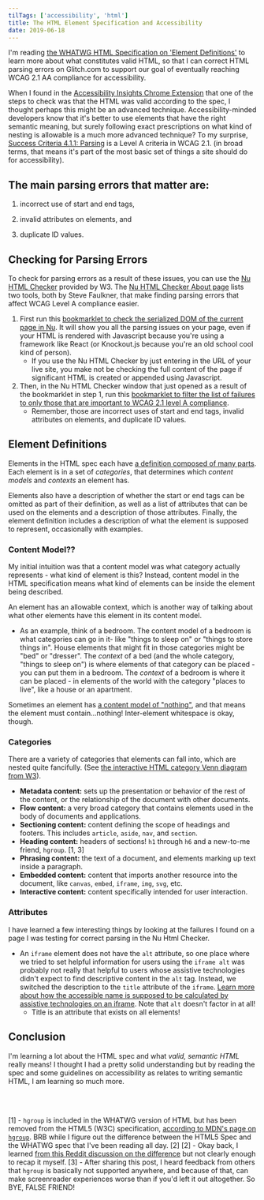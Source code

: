 ```yaml
---
tilTags: ['accessibility', 'html']
title: The HTML Element Specification and Accessibility
date: 2019-06-18
---
```


I'm reading [the WHATWG HTML Specification on 'Element Definitions'](https://html.spec.whatwg.org/multipage/dom.html#element-definitions) to learn more about what constitutes valid HTML, so that I can correct HTML parsing errors on Glitch.com to support our goal of eventually reaching WCAG 2.1 AA compliance for accessibility. 

When I found in the [Accessibility Insights Chrome Extension](https://accessibilityinsights.io/) that one of the steps to check was that the HTML was valid according to the spec, I thought perhaps this might be an advanced technique. Accessibility-minded developers know that it's better to use elements that have the right semantic meaning, but surely following exact prescriptions on what kind of nesting is allowable is a much more advanced technique? To my surprise, [Success Criteria 4.1.1: Parsing](https://www.w3.org/WAI/WCAG21/Understanding/parsing.html) is a Level A criteria in WCAG 2.1. (in broad terms, that means it's part of the most basic set of things a site should do for accessibility). 

## The main parsing errors that matter are:

1. incorrect use of start and end tags, 

2. invalid attributes on elements, and 

3. duplicate ID values.


## Checking for Parsing Errors 
To check for parsing errors as a result of these issues, you can use the [Nu HTML Checker](https://validator.w3.org/nu/) provided by W3. The [Nu HTML Checker About page](https://validator.w3.org/nu/about.html) lists two tools, both by Steve Faulkner, that make finding parsing errors that affect WCAG Level A compliance easier. 
 1. First run this <a href='javascript:(function(){function c(a,b){var c=document.createElement("textarea");c.name=a;c.value=b;d.appendChild(c)}var e=function(a){for(var b="",a=a.firstChild;a;){switch(a.nodeType){case Node.ELEMENT_NODE:b+=a.outerHTML;break;case Node.TEXT_NODE:b+=a.nodeValue;break;case Node.CDATA_SECTION_NODE:b+="<![CDATA["+a.nodeValue+"]]\>";break;case Node.COMMENT_NODE:b+="<\!--"+a.nodeValue+"--\>";break;case Node.DOCUMENT_TYPE_NODE:b+="<!DOCTYPE "+a.name+">\n"}a=a.nextSibling}return b}(document),d=document.createElement("form");d.method="POST";d.action="https://validator.w3.org/nu/";d.enctype="multipart/form-data";d.target="_blank";d.acceptCharset="utf-8";c("showsource","yes");c("content",e);document.body.appendChild(d);d.submit()})();'> bookmarklet to check the serialized DOM of the current page in Nu</a>. It will show you all the parsing issues on your page, even if your HTML is rendered with Javascript because you're using a framework like React (or Knockout.js because you're an old school cool kind of person).  
    - If you use the Nu HTML Checker by just entering in the URL of your live site, you make not be checking the full content of the page if significant HTML is created or appended using Javascript.
2. Then, in the Nu HTML Checker window that just opened as a result of the bookmarklet in step 1, run this <a href=''>bookmarklet to filter the list of failures to only those that are important to WCAG 2.1 level A compliance</a>. 
    - Remember, those are incorrect uses of start and end tags, invalid attributes on elements, and duplicate ID values. 
 

## Element Definitions

Elements in the HTML spec each have [a definition composed of many parts](https://html.spec.whatwg.org/multipage/dom.html#element-definitions). Each element is in a set of _categories_, that determines which _content models_ and _contexts_ an element has. 

Elements also have a description of whether the start or end tags can be omitted as part of their definition, as well as a list of attributes that can be used on the elements and a description of those attributes. Finally, the element definition includes a description of what the element is supposed to represent, occasionally with examples.

### Content Model??

My initial intuition was that a content model was what category actually represents - what kind of element is this? Instead, content model in the HTML specification means what kind of elements can be inside the element being described. 

An element has an allowable context, which is another way of talking about what other elements have this element in its content model. 

   - As an example, think of a bedroom. The content model of a bedroom is what categories can go in it- like "things to sleep on" or "things to store things in". House elements that might fit in those categories might be "bed" or "dresser". The _context_ of a bed (and the whole category, "things to sleep on") is where elements of that category can be placed - you can put them in a bedroom. The _context_ of a bedroom is where it can be placed - in elements of the world with the category "places to live", like a house or an apartment. 

Sometimes an element has [a content model of "nothing"](https://html.spec.whatwg.org/multipage/dom.html#the-nothing-content-model), and that means the element must contain...nothing! Inter-element whitespace is okay, though.

### Categories

There are a variety of categories that elements can fall into, which are nested quite fancifully. (See [the interactive HTML category Venn diagram from W3](https://html.spec.whatwg.org/multipage/dom.html#kinds-of-content)). 

- **Metadata content:** sets up the presentation or behavior of the rest of the content, or the relationship of the document with other documents. 
- **Flow content:** a very broad category that contains elements used in the body of documents and applications.
- **Sectioning content:** content defining the scope of headings and footers. This includes `article`, `aside`, `nav`, and `section`.  
- **Heading content:** headers of sections! `h1` through `h6` and a new-to-me friend, `hgroup`. [1, 3]
- **Phrasing content:** the text of a document, and elements marking up text inside a paragraph. 
- **Embedded content:** content that imports another resource into the document, like `canvas`, `embed`, `iframe`, `img`, `svg`, etc.
- **Interactive content:** content specifically intended for user interaction. 

### Attributes

I have learned a few interesting things by looking at the failures I found on a page I was testing for correct parsing in the Nu Html Checker. 

- An `iframe` element does not have the `alt` attribute, so one place where we tried to set helpful information for users using the `iframe alt` was probably not really that helpful to users whose assistive technologies didn't expect to find descriptive content in the `alt` tag. Instead, we switched the description to the `title` attribute of the `iframe`. [Learn more about how the accessible name is supposed to be calculated by assistive technologies on an iframe](https://w3c.github.io/html-aam/#iframe-element-accessible-name-computation). Note that `alt` doesn't factor in at all!
  - Title is an attribute that exists on all elements! 

## Conclusion

I'm learning a lot about the HTML spec and what _valid, semantic HTML_ really means! I thought I had a pretty solid understanding but by reading the spec and some guidelines on accessibility as relates to writing semantic HTML, I am learning so much more. 

<br/>
<br/>

[1] - `hgroup` is included in the WHATWG version of HTML but has been removed from the HTML5 (W3C) specification, [according to MDN's page on `hgroup`](https://developer.mozilla.org/en-US/docs/Web/HTML/Element/hgroup). BRB while I figure out the difference between the HTML5 Spec and the WHATWG spec that I've been reading all day. [2]
[2] - Okay back, I learned [from this Reddit discussion on the difference](https://www.reddit.com/r/javascript/comments/5swe9b/what_is_the_difference_between_the_w3c_and_the/)  but not clearly enough to recap it myself. 
[3] - After sharing this post, I heard feedback from others that `hgroup` is basically not supported anywhere, and because of that, can make screenreader experiences worse than if you'd left it out altogether. So BYE, FALSE FRIEND!